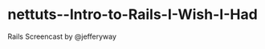 nettuts--Intro-to-Rails-I-Wish-I-Had
====================================

Rails Screencast by @jefferyway